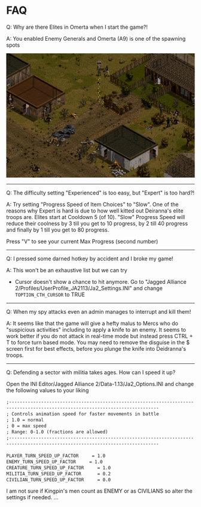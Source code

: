 # FAQ

Q: Why are there Elites in Omerta when I start the game?!

A: You enabled Enemy Generals and Omerta (A9) is one of the spawning spots

![Elite Generals may drop a General in A9](./pictures/enemy_generals_A9.png)

---

Q: The difficulty setting "Experienced" is too easy, but "Expert" is too hard?!

A: Try setting "Progress Speed of Item Choices" to "Slow". One of the reasons why Expert is hard is due to how well kitted out Deiranna's elite troops are. Elites start at Cooldown 5 (of 10). "Slow" Progress Speed will reduce their coolness by 3 till you get to 10 progress, by 2 till 40 progress and finally by 1 till you get to 80 progress. 

Press "V" to see your current Max Progress (second number)

---

Q: I pressed some darned hotkey by accident and I broke my game!

A: This won't be an exhaustive list but we can try

- Cursor doesn't show a chance to hit anymore. Go to "Jagged Alliance 2/Profiles/UserProfile_JA2113/Ja2_Settings.INI" and change `TOPTION_CTH_CURSOR` to TRUE

---

Q: When my spy attacks even an admin manages to interrupt and kill them!

A: It seems like that the game will give a hefty malus to Mercs who do "suspicious activities" including to apply a knife to an enemy. It seems to work better if you do not attack in real-time mode but instead press CTRL + T to force turn based mode. You may need to remove the disguise in the $ screen first for best effects, before you plunge the knife into Deidranna's troops.

---

Q: Defending a sector with militia takes ages. How can I speed it up?

Open the INI Editor/Jagged Alliance 2/Data-1.13/Ja2_Options.INI and change the following values to your liking

```
;------------------------------------------------------------------------------------------------------------------------------
; Controls animation speed for faster movements in battle
; 1.0 = normal
; 0 = max speed 
; Range: 0-1.0 (fractions are allowed)
;------------------------------------------------------------------------------------------------------------------------------

PLAYER_TURN_SPEED_UP_FACTOR     = 1.0
ENEMY_TURN_SPEED_UP_FACTOR     = 1.0
CREATURE_TURN_SPEED_UP_FACTOR     = 1.0
MILITIA_TURN_SPEED_UP_FACTOR      = 0.2
CIVILIAN_TURN_SPEED_UP_FACTOR     = 0.0
```

I am not sure if Kingpin's men count as ENEMY or as CIVILIANS so alter the settings if needed.
...